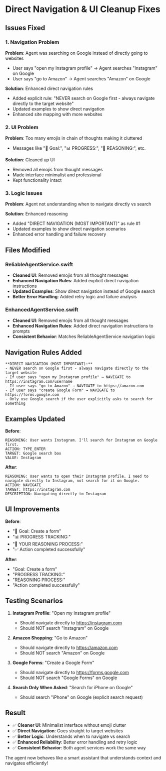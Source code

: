 # Direct Navigation & UI Cleanup Fixes

## Issues Fixed

### 1. Navigation Problem
**Problem**: Agent was searching on Google instead of directly going to websites
- User says "open my Instagram profile" → Agent searches "Instagram" on Google
- User says "go to Amazon" → Agent searches "Amazon" on Google

**Solution**: Enhanced direct navigation rules
- Added explicit rule: "NEVER search on Google first - always navigate directly to the target website"
- Updated examples to show direct navigation
- Enhanced site mapping with more websites

### 2. UI Problem  
**Problem**: Too many emojis in chain of thoughts making it cluttered
- Messages like "🎯 Goal:", "📊 PROGRESS:", "🧠 REASONING:", etc.

**Solution**: Cleaned up UI
- Removed all emojis from thought messages
- Made interface minimalist and professional
- Kept functionality intact

### 3. Logic Issues
**Problem**: Agent not understanding when to navigate directly vs search

**Solution**: Enhanced reasoning
- Added "DIRECT NAVIGATION (MOST IMPORTANT)" as rule #1
- Updated examples to show direct navigation scenarios
- Enhanced error handling and failure recovery

## Files Modified

### ReliableAgentService.swift
- **Cleaned UI**: Removed emojis from all thought messages
- **Enhanced Navigation Rules**: Added explicit direct navigation instructions
- **Updated Examples**: Show direct navigation instead of Google search
- **Better Error Handling**: Added retry logic and failure analysis

### EnhancedAgentService.swift  
- **Cleaned UI**: Removed emojis from all thought messages
- **Enhanced Navigation Rules**: Added direct navigation instructions to prompts
- **Consistent Behavior**: Matches ReliableAgentService navigation logic

## Navigation Rules Added

```
**DIRECT NAVIGATION (MOST IMPORTANT):**
- NEVER search on Google first - always navigate directly to the target website
- If user says "open my Instagram profile" → NAVIGATE to https://instagram.com/username
- If user says "go to Amazon" → NAVIGATE to https://amazon.com  
- If user says "create Google Form" → NAVIGATE to https://forms.google.com
- Only use Google search if the user explicitly asks to search for something
```

## Examples Updated

**Before**:
```
REASONING: User wants Instagram. I'll search for Instagram on Google first.
ACTION: TYPE_ENTER
TARGET: Google search box
VALUE: Instagram
```

**After**:
```
REASONING: User wants to open their Instagram profile. I need to navigate directly to Instagram, not search for it on Google.
ACTION: NAVIGATE  
TARGET: https://instagram.com
DESCRIPTION: Navigating directly to Instagram
```

## UI Improvements

**Before**:
- "🎯 Goal: Create a form"
- "📊 PROGRESS TRACKING:"  
- "🧠 YOUR REASONING PROCESS:"
- "✅ Action completed successfully"

**After**:
- "Goal: Create a form"
- "PROGRESS TRACKING:"
- "REASONING PROCESS:"  
- "Action completed successfully"

## Testing Scenarios

1. **Instagram Profile**: "Open my Instagram profile"
   - Should navigate directly to https://instagram.com
   - Should NOT search "Instagram" on Google

2. **Amazon Shopping**: "Go to Amazon"  
   - Should navigate directly to https://amazon.com
   - Should NOT search "Amazon" on Google

3. **Google Forms**: "Create a Google Form"
   - Should navigate directly to https://forms.google.com
   - Should NOT search "Google Forms" on Google

4. **Search Only When Asked**: "Search for iPhone on Google"
   - Should search "iPhone" on Google (explicit search request)

## Result

- ✅ **Cleaner UI**: Minimalist interface without emoji clutter
- ✅ **Direct Navigation**: Goes straight to target websites
- ✅ **Better Logic**: Understands when to navigate vs search
- ✅ **Enhanced Reliability**: Better error handling and retry logic
- ✅ **Consistent Behavior**: Both agent services work the same way

The agent now behaves like a smart assistant that understands context and navigates efficiently!
